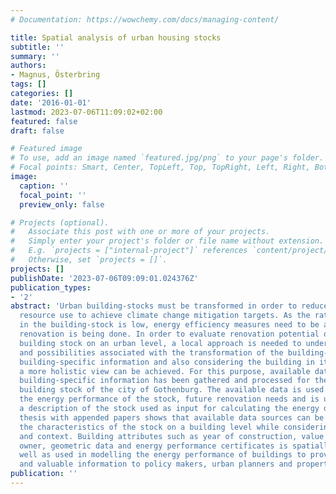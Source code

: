 ```yaml
---
# Documentation: https://wowchemy.com/docs/managing-content/

title: Spatial analysis of urban housing stocks
subtitle: ''
summary: ''
authors:
- Magnus, Österbring
tags: []
categories: []
date: '2016-01-01'
lastmod: 2023-07-06T11:09:02+02:00
featured: false
draft: false

# Featured image
# To use, add an image named `featured.jpg/png` to your page's folder.
# Focal points: Smart, Center, TopLeft, Top, TopRight, Left, Right, BottomLeft, Bottom, BottomRight.
image:
  caption: ''
  focal_point: ''
  preview_only: false

# Projects (optional).
#   Associate this post with one or more of your projects.
#   Simply enter your project's folder or file name without extension.
#   E.g. `projects = ["internal-project"]` references `content/project/deep-learning/index.md`.
#   Otherwise, set `projects = []`.
projects: []
publishDate: '2023-07-06T09:09:01.024376Z'
publication_types:
- '2'
abstract: 'Urban building-stocks must be transformed in order to reduce energy and
  resource use to achieve climate change mitigation targets. As the rate of renewal
  in the building-stock is low, energy efficiency measures need to be applied when
  renovation is being done. In order to evaluate renovation potential of the existing
  building stock on an urban level, a local approach is needed to understand challenges
  and possibilities associated with the transformation of the building-stock. By incorporating
  building-specific information and also considering the building in its setting,
  a more holistic view can be achieved. For this purpose, available databases containing
  building-specific information has been gathered and processed for the multi-family
  building stock of the city of Gothenburg. The available data is used to describe
  the energy performance of the stock, future renovation needs and is used to create
  a description of the stock used as input for calculating the energy demand. This
  thesis with appended papers shows that available data sources can be used to describe
  the characteristics of the stock on a building level while considering the location
  and context. Building attributes such as year of construction, value year, property
  owner, geometric data and energy performance certificates is spatially linked as
  well as used in modelling the energy performance of buildings to provide detailed
  and valuable information to policy makers, urban planners and property owners.  '
publication: ''
---
```

